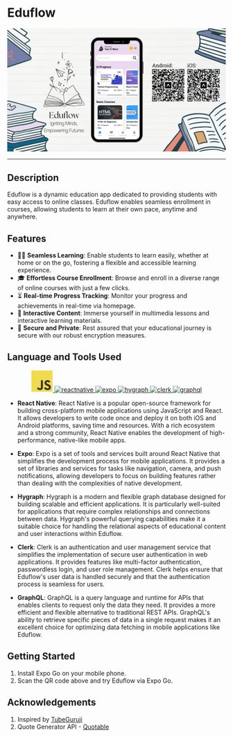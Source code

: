 # Eduflow

![cover](./Eduflow.png)

---

## Description

Eduflow is a dynamic education app dedicated to providing students with easy access to online classes. Eduflow enables seamless enrollment in courses, allowing students to learn at their own pace, anytime and anywhere.

## Features

- 👨‍💻 **Seamless Learning**: Enable students to learn easily, whether at home or on the go, fostering a flexible and accessible learning experience.
- 🎓 **Effortless Course Enrollment**: Browse and enroll in a diverse range of online courses with just a few clicks.
- ⏳ **Real-time Progress Tracking**: Monitor your progress and achievements in real-time via homepage.
- 🧸 **Interactive Content**: Immerse yourself in multimedia lessons and interactive learning materials.
- 🔐 **Secure and Private**: Rest assured that your educational journey is secure with our robust encryption measures.

## Language and Tools Used
<p align="center"> 
<a href="https://developer.mozilla.org/en-US/docs/Web/JavaScript" target="_blank" rel="noreferrer"> <img src="https://raw.githubusercontent.com/devicons/devicon/master/icons/javascript/javascript-original.svg" alt="javascript" width="50" height="50"/> </a> 
<a href="https://reactnative.dev/" target="_blank" rel="noreferrer"> <img src="https://reactnative.dev/img/header_logo.svg" alt="reactnative" width="50" height="50"/> </a> 
<a href="https://docs.expo.dev/" target="_blank" rel="noreferrer"> <img src="https://seeklogo.com/images/E/expo-go-app-logo-BBBE394CB8-seeklogo.com.png" alt="expo" width="50" height="50"/> </a>
<a href="https://hygraph.com/docs" target="_blank" rel="noreferrer"> <img src="https://cdn.sanity.io/images/o0o2tn5x/production/f9251f397f36329339b1ab5a9100754eb21bb13e-1024x1024.png" alt="hygraph" width="50" height="50"/> </a>
<a href="https://clerk.com/" target="_blank" rel="noreferrer"> <img src="https://cdn.sanity.io/images/o0o2tn5x/production/2399b991025c365aafaa6fca85d91deac801e654-1046x1046.png" alt="clerk" width="50" height="50"/> </a>
<a href="https://graphql.org/learn/" target="_blank" rel="noreferrer"> <img src="https://bs-uploads.toptal.io/blackfish-uploads/skill_page/content/logo_file/logo/6212/GraphQL_Logo.svg-490ae3deb7c0f056c849d7463fb8ab39.png" alt="graphql" width="50" height="50"/> </a>
</p>

- **React Native**:
React Native is a popular open-source framework for building cross-platform mobile applications using JavaScript and React. It allows developers to write code once and deploy it on both iOS and Android platforms, saving time and resources. With a rich ecosystem and a strong community, React Native enables the development of high-performance, native-like mobile apps.

- **Expo**:
Expo is a set of tools and services built around React Native that simplifies the development process for mobile applications. It provides a set of libraries and services for tasks like navigation, camera, and push notifications, allowing developers to focus on building features rather than dealing with the complexities of native development.

- **Hygraph**:
Hygraph is a modern and flexible graph database designed for building scalable and efficient applications. It is particularly well-suited for applications that require complex relationships and connections between data. Hygraph's powerful querying capabilities make it a suitable choice for handling the relational aspects of educational content and user interactions within Eduflow.

- **Clerk**:
Clerk is an authentication and user management service that simplifies the implementation of secure user authentication in web applications. It provides features like multi-factor authentication, passwordless login, and user role management. Clerk helps ensure that Eduflow's user data is handled securely and that the authentication process is seamless for users.

- **GraphQL**:
GraphQL is a query language and runtime for APIs that enables clients to request only the data they need. It provides a more efficient and flexible alternative to traditional REST APIs. GraphQL's ability to retrieve specific pieces of data in a single request makes it an excellent choice for optimizing data fetching in mobile applications like Eduflow.

## Getting Started
1. Install Expo Go on your mobile phone.
2. Scan the QR code above and try Eduflow via Expo Go.

## Acknowledgements
1. Inspired by [TubeGuruji](https://www.youtube.com/@tubeguruji)
2. Quote Generator API - [Quotable](https://github.com/lukePeavey/quotable)
